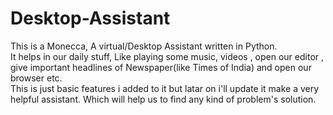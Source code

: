 # Desktop-Assistant
This is a Monecca, A virtual/Desktop Assistant written in Python.<br>
It helps in our daily stuff, Like playing some music, videos , open our editor , give important headlines of Newspaper(like Times of India) and open our browser etc.<br>
This is just basic features i added to it but latar on i'll update it make a very helpful assistant. Which will help us to find any kind of problem's solution.<br>
